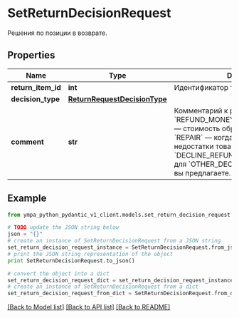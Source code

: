 # SetReturnDecisionRequest

Решения по позиции в возврате.

## Properties
Name | Type | Description | Notes
------------ | ------------- | ------------- | -------------
**return_item_id** | **int** | Идентификатор товара в возврате. | 
**decision_type** | [**ReturnRequestDecisionType**](ReturnRequestDecisionType.md) |  | 
**comment** | **str** | Комментарий к решению. Укажите:  * для &#x60;REFUND_MONEY_INCLUDING_SHIPMENT&#x60;— стоимость обратной пересылки;  * для &#x60;REPAIR&#x60; — когда вы устраните недостатки товара;  * для &#x60;DECLINE_REFUND&#x60; — причину отказа;  * для &#x60;OTHER_DECISION&#x60; — какое решение вы предлагаете.  | [optional] 

## Example

```python
from ympa_python_pydantic_v1_client.models.set_return_decision_request import SetReturnDecisionRequest

# TODO update the JSON string below
json = "{}"
# create an instance of SetReturnDecisionRequest from a JSON string
set_return_decision_request_instance = SetReturnDecisionRequest.from_json(json)
# print the JSON string representation of the object
print SetReturnDecisionRequest.to_json()

# convert the object into a dict
set_return_decision_request_dict = set_return_decision_request_instance.to_dict()
# create an instance of SetReturnDecisionRequest from a dict
set_return_decision_request_from_dict = SetReturnDecisionRequest.from_dict(set_return_decision_request_dict)
```
[[Back to Model list]](../README.md#documentation-for-models) [[Back to API list]](../README.md#documentation-for-api-endpoints) [[Back to README]](../README.md)


